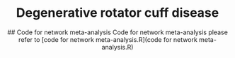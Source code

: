 <div align="center">
  
# Degenerative rotator cuff disease

<dic>
## Code for network meta-analysis
Code for network meta-analysis please refer to [code for network meta-analysis.R](code for network meta-analysis.R)
